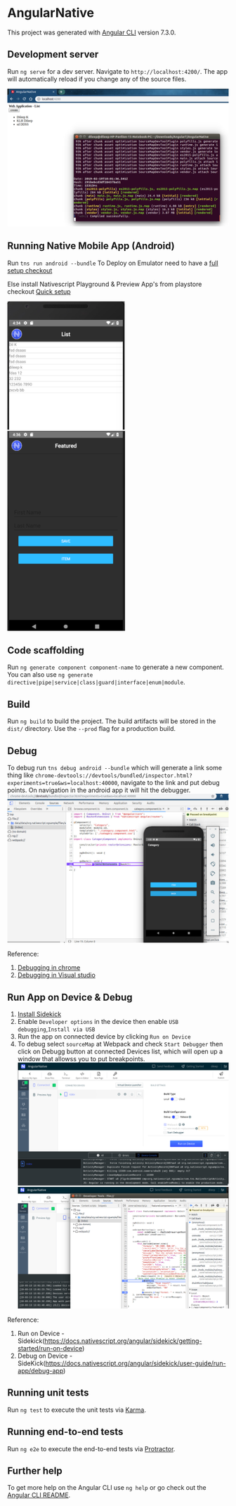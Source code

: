 # AngularNative

This project was generated with [Angular CLI](https://github.com/angular/angular-cli) version 7.3.0.

## Development server

Run `ng serve` for a dev server. Navigate to `http://localhost:4200/`. The app will automatically reload if you change any of the source files.

![alt text](./src/assets/NativeAngular_browser.png)

## Running Native Mobile App (Android)
Run `tns run android --bundle`
To Deploy on Emulator need to have a [full setup checkout](https://docs.nativescript.org/angular/start/cli-basics#full-setup-using-run)

Else install Nativescript Playground & Preview App's from playstore checkout [Quick setup](https://docs.nativescript.org/angular/start/cli-basics#quick-setup-using-preview)

![alt text](./src/assets/NativeAngular_Android_List.png)
![alt text](./src/assets/NativeAngular_Android_Create.png)

## Code scaffolding

Run `ng generate component component-name` to generate a new component. You can also use `ng generate directive|pipe|service|class|guard|interface|enum|module`.

## Build

Run `ng build` to build the project. The build artifacts will be stored in the `dist/` directory. Use the `--prod` flag for a production build.

## Debug

To debug run `tns debug android --bundle` which will generate a link some thing like `chrome-devtools://devtools/bundled/inspector.html?experiments=true&ws=localhost:40000`, navigate to the link and put debug points. On navigation in the android app it will hit the debugger.
![alt text](./src/assets/NativeAngular_Android_debug.jpeg)

Reference: 
1) [Debugging in chrome](https://docs.nativescript.org/tooling/debugging/chrome-devtools)
2) [Debugging in Visual studio](https://docs.nativescript.org/tooling/visual-studio-code-extension)

## Run App on Device & Debug

1) [Install Sidekick](https://docs.nativescript.org/angular/sidekick/intro/installation)
2) Enable `Developer options` in the device then enable `USB debugging`,`Install via USB`
3) Run the app on connected device by clicking `Run on Device`
4) To debug select `sourceMap` at Webpack and check `Start Debugger` then click on Debugg button at connected Devices list, which will open up a window that allowss you to put breakpoints.
![alt text](./src/assets/Run_On_Device_sidekick.png)
![alt text](./src/assets/SideKick_debug.png)

Reference:
1) Run on Device - Sidekick(https://docs.nativescript.org/angular/sidekick/getting-started/run-on-device)
2) Debug on Device - SideKick(https://docs.nativescript.org/angular/sidekick/user-guide/run-app/debug-app)

## Running unit tests

Run `ng test` to execute the unit tests via [Karma](https://karma-runner.github.io).

## Running end-to-end tests

Run `ng e2e` to execute the end-to-end tests via [Protractor](http://www.protractortest.org/).

## Further help

To get more help on the Angular CLI use `ng help` or go check out the [Angular CLI README](https://github.com/angular/angular-cli/blob/master/README.md).


